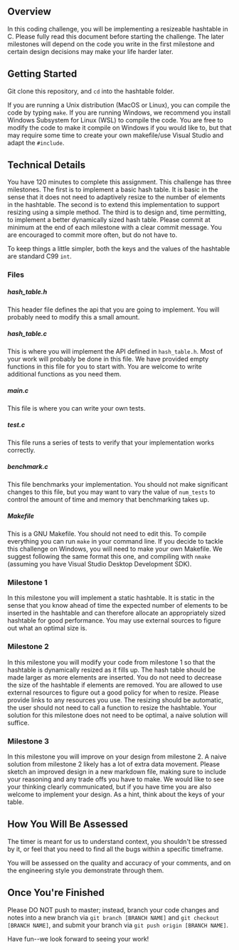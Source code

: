 ## Overview

In this coding challenge, you will be implementing a resizeable hashtable in C. Please fully read this document before starting the challenge. The later milestones will depend on the code you write in the first milestone and certain design decisions may make your life harder later. 

## Getting Started

Git clone this repository, and ```cd``` into the hashtable folder. 

If you are running a Unix distribution (MacOS or Linux), you can compile the code by typing ```make```. If you are running Windows, we recommend you install Windows Subsystem for Linux (WSL) to compile the code. You are free to modify the code to make it compile on Windows if you would like to, but that may require some time to create your own makefile/use Visual Studio and adapt the `#include`.

## Technical Details

You have 120 minutes to complete this assignment. This challenge has three milestones. The first is to implement a basic hash table. It is basic in the sense that it does not need to adaptively resize to the number of elements in the hashtable. The second is to extend this implementation to support resizing using a simple method. The third is to design and, time permitting, to implement a better dynamically sized hash table. Please commit at minimum at the end of each milestone with a clear commit message. You are encouraged to commit more often, but do not have to. 

To keep things a little simpler, both the keys and the values of the hashtable are standard C99 `int`. 

### Files
##### hash_table.h

This header file defines the api that you are going to implement. You will probably need to modify this a small amount.

##### hash_table.c

This is where you will implement the API defined in `hash_table.h`. Most of your work will probably be done in this file. We have provided empty functions in this file for you to start with. You are welcome to write additional functions as you need them. 

##### main.c

This file is where you can write your own tests.

##### test.c

This file runs a series of tests to verify that your implementation works correctly. 

##### benchmark.c

This file benchmarks your implementation. You should not make significant changes to this file, but you may want to vary the value of `num_tests` to control the amount of time and memory that benchmarking takes up. 

##### Makefile

This is a GNU Makefile. You should not need to edit this. To compile everything you can run `make` in your command line. If you decide to tackle this challenge on Windows, you will need to make your own Makefile. We suggest following the same format this one, and compiling with `nmake` (assuming you have Visual Studio Desktop Development SDK).






### Milestone 1

In this milestone you will implement a static hashtable. It is static in the sense that you know ahead of time the expected number of elements to be inserted in the hashtable and can therefore allocate an appropriately sized hashtable for good performance. You may use external sources to figure out what an optimal size is. 

### Milestone 2
In this milestone you will modify your code from milestone 1 so that the hashtable is dynamically resized as it fills up. The hash table should be made larger as more elements are inserted. You do not need to decrease the size of the hashtable if elements are removed. You are allowed to use external resources to figure out a good policy for when to resize. Please provide links to any resources you use. The resizing should be automatic, the user should not need to call a function to resize the hashtable. Your solution for this milestone does not need to be optimal, a naive solution will suffice. 

### Milestone 3
In this milestone you will improve on your design from milestone 2. A naive solution from milestone 2 likely has a lot of extra data movement. Please sketch an improved design in a new markdown file, making sure to include your reasoning and any trade offs you have to make. We would like to see your thinking clearly communicated, but if you have time you are also welcome to implement your design. As a hint, think about the keys of your table. 






## How You Will Be Assessed




The timer is meant for us to understand context, you shouldn't be stressed by it, or feel that you need to find all the bugs within a specific timeframe.

You will be assessed on the quality and accuracy of your comments, and on the engineering style you demonstrate through them.








## Once You're Finished

Please DO NOT push to master; instead, branch your code changes and notes into a new branch via ```git branch [BRANCH NAME]``` and ```git checkout [BRANCH NAME]```, and submit your branch via ```git push origin [BRANCH NAME]```.

Have fun--we look forward to seeing your work!
